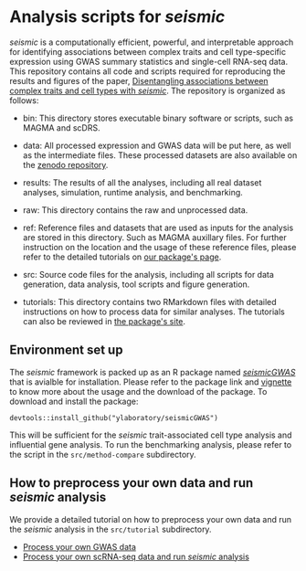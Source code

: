 # Analysis scripts for _seismic_
_seismic_ is a computationally efficient, powerful, and interpretable approach for identifying associations between complex traits and cell type-specific expression using GWAS summary statistics and single-cell RNA-seq data.
This repository contains all code and scripts required for reproducing the results and figures of the paper, [Disentangling associations between complex traits and cell types with _seismic_](https://www.biorxiv.org/content/10.1101/2024.05.04.592534).
The repository is organized as follows:

- bin: This directory stores executable binary software or scripts, such as MAGMA and scDRS.

- data: All processed expression and GWAS data will be put here, as well as the intermediate files. These processed datasets are also available on the [zenodo repository](https://zenodo.org/records/15582078).

- results: The results of all the analyses, including all real dataset analyses, simulation, runtime analysis, and benchmarking.

- raw: This directory contains the raw and unprocessed data.

- ref: Reference files and datasets that are used as inputs for the analysis are stored in this directory. 
Such as MAGMA auxillary files. For further instruction on the location and the usage of these reference files, please refer to the detailed tutorials on [our package's page](https://ylaboratory.github.io/seismicGWAS-page/).

- src: Source code files for the analysis, including all scripts for data generation, data analysis, tool scripts and figure generation.

- tutorials: This directory contains two RMarkdown files with detailed instructions on how to process data for similar analyses. The tutorials can also be reviewed in [the package's site](https://ylaboratory.github.io/seismicGWAS-page/).

## Environment set up
The _seismic_ framework is packed up as an R package named [_seismicGWAS_](https://github.com/ylaboratory/seismic) that is avialble for installation. Please refer to the package link and [vignette](https://github.com/ylaboratory/seismic/blob/gh_page/vignettes/seismicGWAS.md) to know more about the usage and the download of the package. To download and install the package:

```{r}
devtools::install_github("ylaboratory/seismicGWAS")
```
This will be sufficient for the _seismic_ trait-associated cell type analysis and influential gene analysis. To run the benchmarking analysis, please refer to the script in the `src/method-compare` subdirectory.

## How to preprocess your own data and run _seismic_ analysis
We provide a detailed tutorial on how to preprocess your own data and run the _seismic_ analysis in the `src/tutorial` subdirectory.
- [Process your own GWAS data](https://github.com/ylaboratory/seismic-analysis/blob/master/tutorials/GWAS_processing.md)
- [Process your own scRNA-seq data and run _seismic_ analysis](https://github.com/ylaboratory/seismic-analysis/blob/master/tutorials/scRNA-seq_processing.md)